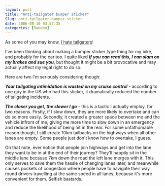 ```yaml
---
layout: post
title: "Anti-tailgater bumper sticker"
Slug: anti-tailgater-bumper-sticker
date: 2006-08-16 03:57:35
categories: [Random]
---
```

As some of you may know, [I hate tailgaters](/2006/02/27/terminology/)!

I've been thinking about making a bumper sticker type thing for my bike, and probably for the car too. I quite liked _**If you can read this, I can slam on my brakes and sue you**_, but thought it might be a bit provocative and may actually affect my legal right to do so.

Here are two I'm seriously considering though:

_**Your tailgating intimidation is wasted on my cruise control**_ - according to one guy in the US who had this sticker, it dramatically reduced the number of tailgating incidents.

_**The closer you get, the slower I go**_ - this is a tactic I actually employ, for two reasons. Firstly, if I slow down, they are more likely to overtake and can do so more easily. Secondly, it created a greater space between me and the vehicle infront of me, giving me more time to slow down in an emergency and reduce the likelihood of being hit in the rear. For some unfathomable reason though, I still create 10km tailbacks on the highways when all other lanes are empty. Some people just don't know how to overtake, I guess.

On that note, ever notice that people join highways and get into the lane they want to be in at the end of their journey? They'll happily sit in the middle lane because 7km down the road the left lane merges with it. This only serves to save them the hassle of changing lanes later, and meanwhile causes pockets of congestion where people have to navigate their way round drivers travelling at the same speed in all lanes, because it's more convenient for them. Selfish bastards.

